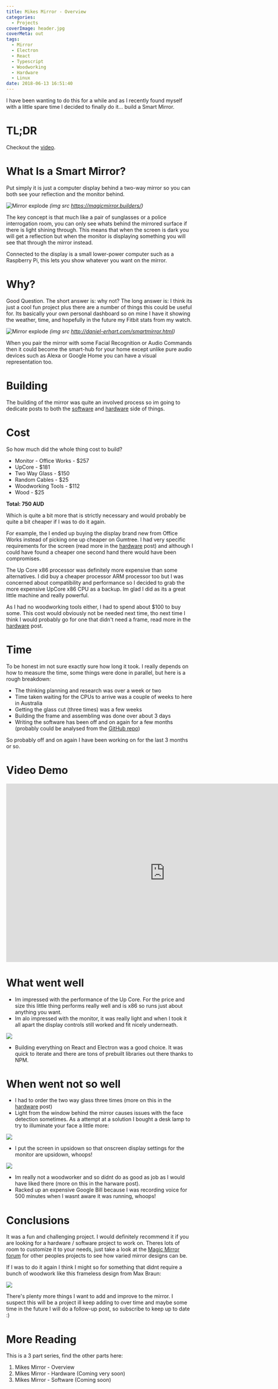 ```yaml
---
title: Mikes Mirror - Overview
categories:
  - Projects
coverImage: header.jpg
coverMeta: out
tags:
  - Mirror
  - Electron
  - React
  - Typescript
  - Woodworking
  - Hardware
  - Linux
date: 2018-06-13 16:51:40
---
```


I have been wanting to do this for a while and as I recently found myself with a little spare time I decided to finally do it... build a Smart Mirror.

<!-- more -->

# TL;DR

Checkout the [video](#video).

# What Is a Smart Mirror?

Put simply it is just a computer display behind a two-way mirror so you can both see your reflection and the monitor behind.

![Mirror explode](./mirrorexplode.jpg)
*(img src https://magicmirror.builders/)*

The key concept is that much like a pair of sunglasses or a police interrogation room, you can only see whats behind the mirrored surface if there is light shining through. This means that when the screen is dark you will get a reflection but when the monitor is displaying something you will see that through the mirror instead.

Connected to the display is a small lower-power computer such as a Raspberry Pi, this lets you show whatever you want on the mirror.

# Why?

Good Question. The short answer is: why not? The long answer is: I think its just a cool fun project plus there are a number of things this could be useful for. Its basically your own personal dashboard so on mine I have it showing the weather, time, and hopefully in the future my Fitbit stats from my watch.

![Mirror explode](./healthmock.jpg)
*(img src http://daniel-erhart.com/smartmirror.html)*

When you pair the mirror with some Facial Recognition or Audio Commands then it could become the smart-hub for your home except unlike pure audio devices such as Alexa or Google Home you can have a visual representation too.

# Building

The building of the mirror was quite an involved process so im going to dedicate posts to both the [software](/projects/mikes-mirror-software/) and [hardware](/projects/mikes-mirror-hardware/) side of things.

# Cost

So how much did the whole thing cost to build? 

* Monitor - Office Works - $257
* UpCore - $181
* Two Way Glass - $150
* Random Cables - $25
* Woodworking Tools - $112
* Wood - $25

**Total: 750 AUD**

Which is quite a bit more that is strictly necessary and would probably be quite a bit cheaper if I was to do it again. 

For example, the I ended up buying the display brand new from Office Works instead of picking one up cheaper on Gumtree. I had very specific requirements for the screen (read more in the [hardware](/projects/mikes-mirror-hardware/) post) and although I could have found a cheaper one second hand there would have been compromises.

The Up Core x86 processor was definitely more expensive than some alternatives. I did buy a cheaper processor ARM processor too but I was concerned about compatibility and performance so I decided to grab the more expensive UpCore x86 CPU as a backup. Im glad I did as its a great little machine and really powerful.

As I had no woodworking tools either, I had to spend about $100 to buy some. This cost would obviously not be needed next time, tho next time I think I would probably go for one that didn't need a frame, read more in the [hardware](/projects/mikes-mirror-hardware/) post.

# Time

To be honest im not sure exactly sure how long it took. I really depends on how to measure the time, some things were done in parallel, but here is a rough breakdown:

* The thinking planning and research was over a week or two
* Time taken waiting for the CPUs to arrive was a couple of weeks to here in Australia
* Getting the glass cut (three times) was a few weeks
* Building the frame and assembling was done over about 3 days
* Writing the software has been off and on again for a few months (probably could be analysed from the [GitHub repo](https://github.com/mikecann/mikes-mirror))

So probably off and on again I have been working on for the last 3 months or so.

# <a name="video"></a> Video Demo

<iframe width="853" height="480" src="https://www.youtube.com/embed/FHjZnk6JYVQ" frameborder="0" allow="autoplay; encrypted-media" allowfullscreen></iframe>

# What went well

* Im impressed with the performance of the Up Core. For the price and size this little thing performs really well and is x86 so runs just about anything you want.
* Im alo impressed with the monitor, it was really light and when I took it all apart the display controls still worked and fit nicely underneath.

[![](./bottom-controls.jpg)](./bottom-controls.jpg)

* Building everything on React and Electron was a good choice. It was quick to iterate and there are tons of prebuilt libraries out there thanks to NPM.

# When went not so well

* I had to order the two way glass three times (more on this in the [hardware](/projects/mikes-mirror-hardware/) post)
* Light from the window behind the mirror causes issues with the face detection sometimes. As a attempt at a solution I bought a desk lamp to try to illuminate your face a little more:

[![](./mirror-with-desklight.jpg)](./mirror-with-desklight.jpg)

* I put the screen in upsidown so that onscreen display settings for the monitor are upsidown, whoops!

[![](./upsidown-ocd.jpg)](./upsidown-ocd.jpg)

* Im really not a woodworker and so didnt do as good as job as I would have liked there (more on this in the harware post).
* Racked up an expensive Google Bill because I was recording voice for 500 minutes when I wasnt aware it was running, whoops!

# Conclusions

It was a fun and challenging project. I would definitely recommend it if you are looking for a hardware / software project to work on. Theres lots of room to customize it to your needs, just take a look at the [Magic Mirror forum](https://forum.magicmirror.builders/category/12/show-your-mirror) for other peoples projects to see how varied mirror designs can be.

If I was to do it again I think I might so for something that didnt require a bunch of woodwork like this frameless design from Max Braun:

[![](./frameless-mirror.png)](./frameless-mirror.png)

There's plenty more things I want to add and improve to the mirror. I suspect this will be a project ill keep adding to over time and maybe some time in the future I will do a follow-up post, so subscribe to keep up to date :)

# More Reading

This is a 3 part series, find the other parts here:

1) Mikes Mirror - Overview
2) Mikes Mirror - Hardware (Coming very soon)
3) Mikes Mirror - Software (Coming soon)
